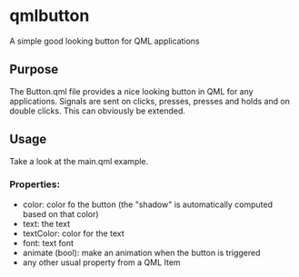 qmlbutton
=========

A simple good looking button for QML applications

## Purpose
The Button.qml file provides a nice looking button in QML for any applications.
Signals are sent on clicks, presses, presses and holds and on double clicks. This can obviously be extended.

## Usage
Take a look at the main.qml example.
### Properties:
  * color: color fo the button (the "shadow" is automatically computed based on that color)
  * text: the text
  * textColor: color for the text
  * font: text font
  * animate (bool): make an animation when the button is triggered
  * any other usual property from a QML Item
